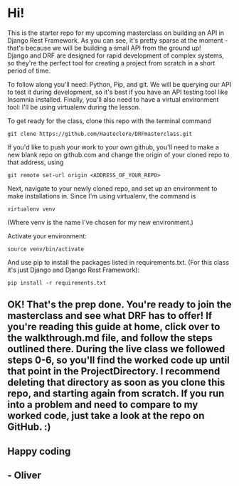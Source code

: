 # Hi! 

This is the starter repo for my upcoming masterclass on building an API in Django Rest Framework. 
As you can see, it's pretty sparse at the moment - that's because we will be building a small API from the ground up!  
Django and DRF are designed for rapid development of complex systems, so they're the perfect tool for creating a project from scratch in a short period of time.

To follow along you'll need: Python, Pip, and git. We will be querying our API to test it during development, so it's best if you have an API testing tool like Insomnia installed. Finally, you'll also need to have a virtual environment tool: I'll be using virtualenv during the lesson. 

To get ready for the class, clone this repo with the terminal command 

`git clone https://github.com/Hauteclere/DRFmasterclass.git`

If you'd like to push your work to your own github, you'll need to make a new blank repo on github.com and change the origin of your cloned repo to that address, using

`git remote set-url origin <ADDRESS_OF_YOUR_REPO>`

Next, navigate to your newly cloned repo, and set up an environment to make installations in.  Since I'm using virtualenv, the command is 

`virtualenv venv`

(Where venv is the name I've chosen for my new environment.) 

Activate your environment:

`source venv/bin/activate`

And use pip to install the packages listed in requirements.txt. (For this class it's just Django and Django Rest Framework):

`pip install -r requirements.txt`

## OK! That's the prep done.  You're ready to join the masterclass and see what DRF has to offer! If you're reading this guide at home, click over to the walkthrough.md file, and follow the steps outlined there.  During the live class we followed steps 0-6, so you'll find the worked code up until that point in the ProjectDirectory.  I recommend deleting that directory as soon as you clone this repo, and starting again from scratch. If you run into a problem and need to compare to my worked code, just take a look at the repo on GitHub. :) 

## Happy coding
##	- Oliver
